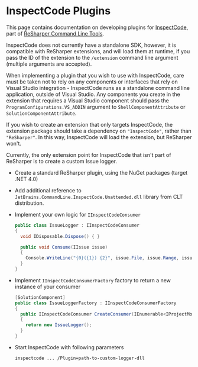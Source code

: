 ---
---

# InspectCode Plugins

This page contains documentation on developing plugins for [InspectCode](http://confluence.jetbrains.com/display/NETCOM/Introducing+InspectCode), part of [ReSharper Command Line Tools](http://confluence.jetbrains.com/display/NETCOM/Introducing+ReSharper+Command+Line+Tools).

InspectCode does not currently have a standalone SDK, however, it is compatible with ReSharper extensions, and will load them at runtime, if you pass the ID of the extension to the `/extension` command line argument (multiple arguments are accepted).

When implementing a plugin that you wish to use with InspectCode, care must be taken not to rely on any components or interfaces that rely on Visual Studio integration - InspectCode runs as a standalone command line application, outside of Visual Studio. Any components you create in the extension that requires a Visual Studio component should pass the `ProgramConfigurations.VS_ADDIN` argument to `ShellComponentAttribute` or `SolutionComponentAttribute`.

If you wish to create an extension that only targets InspectCode, the extension package should take a dependency on `"InspectCode"`, rather than `"ReSharper"`. In this way, InspectCode will load the extension, but ReSharper won't.

Currently, the only extension point for InspectCode that isn't part of ReSharper is to create a custom Issue logger.

* Create a standard ReSharper plugin, using the NuGet packages (target .NET 4.0)
* Add additional reference to `JetBrains.CommandLine.InspectCode.Unattended.dll` library from CLT distribution.
* Implement your own logic for `IInspectCodeConsumer`

    ```csharp
    public class IssueLogger : IInspectCodeConsumer
    {
      void IDisposable.Dispose() { }

      public void Consume(IIssue issue)
      {
        Console.WriteLine("{0}({1}) {2}", issue.File, issue.Range, issue.Message);
      }
    }
    ```

* Implement `IInspectCodeConsumerFactory` factory to return a new instance of your consumer

    ```csharp
    [SolutionComponent]
    public class IssueLoggerFactory : IInspectCodeConsumerFactory
    {
      public IInspectCodeConsumer CreateConsumer(IEnumerable<IProjectModelElement> inspectScope, FileSystemPath outputFile = null)
      {
        return new IssueLogger();
      }
    }
    ```

* Start InspectCode with following parameters

    ```
    inspectcode ... /Plugin=path-to-custom-logger-dll
    ```


